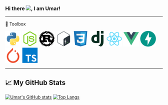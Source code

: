 ### Hi there <img src="https://raw.githubusercontent.com/MartinHeinz/MartinHeinz/master/wave.gif" width="30px">, I am Umar!

---

🧰 Toolbox

<img src="https://github.com/devicons/devicon/blob/master/icons/python/python-original.svg" alt="Python" width="50" height="50"/> <img src="https://github.com/devicons/devicon/blob/master/icons/nodejs/nodejs-original.svg" alt="Js" width="50" height="50"/> <img src="https://github.com/devicons/devicon/blob/master/icons/rust/rust-plain.svg" alt="Rust" width="50" height="50"/> <img src="https://github.com/devicons/devicon/blob/master/icons/bash/bash-original.svg" alt="Bash" width="50" height="50"/> <img src="https://github.com/devicons/devicon/blob/master/icons/css3/css3-original.svg" alt="CSS" width="50" height="50"/> <img src="https://github.com/devicons/devicon/blob/master/icons/django/django-plain.svg" alt="Django" width="50" height="50"/> <img src="https://github.com/devicons/devicon/blob/master/icons/react/react-original.svg" alt="React" width="50" height="50"/> <img src="https://github.com/devicons/devicon/blob/master/icons/vuejs/vuejs-original.svg" alt="Vuejs" width="50" height="50"/> <img src="https://github.com/devicons/devicon/blob/master/icons/fastapi/fastapi-original.svg" alt="Fastapi" width="50" height="50"/> <img src="https://github.com/devicons/devicon/blob/master/icons/pytorch/pytorch-original.svg" alt="PyTorch" width="50" height="50"/> <img src="https://github.com/devicons/devicon/blob/master/icons/typescript/typescript-original.svg" alt="Typescript" width="50" height="50"/>

---

## &#x1f4c8; My GitHub Stats
[![Umar's GitHub stats](https://github-readme-stats.vercel.app/api?username=umar-b&theme=tokyonight&show_icons=True&include_all_commits=True&count_private=True)](https://github.com/anuraghazra/github-readme-stats) [![Top Langs](https://github-readme-stats.vercel.app/api/top-langs/?username=umar-b&theme=tokyonight&layout=compact)](https://github.com/anuraghazra/github-readme-stats)

<!--
**umar-b/umar-b** is a ✨ _special_ ✨ repository because its `README.md` (this file) appears on your GitHub profile.

Here are some ideas to get you started:

- 🔭 I’m currently working on ...
- 🌱 I’m currently learning ...
- 👯 I’m looking to collaborate on ...
- 🤔 I’m looking for help with ...
- 💬 Ask me about ...
- 📫 How to reach me: ...
- 😄 Pronouns: ...
- ⚡ Fun fact: ...
-->

